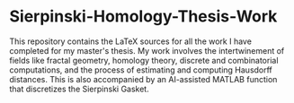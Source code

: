 # Sierpinski-Homology-Thesis-Work
This repository contains the LaTeX sources for all the work I have completed for my master's thesis. My work involves the intertwinement of fields like fractal geometry, homology theory, discrete and combinatorial computations, and the process of estimating and computing Hausdorff distances. This is also accompanied by an AI-assisted MATLAB function that discretizes the Sierpinski Gasket.
